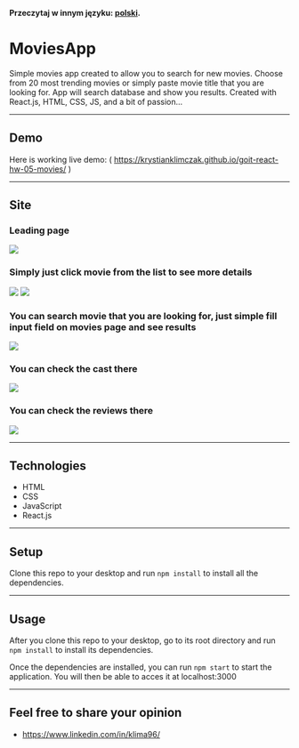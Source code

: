 **Przeczytaj w innym języku: [polski](README.pl.md).**

# MoviesApp

Simple movies app created to allow you to search for new movies. Choose from 20
most trending movies or simply paste movie title that you are looking for. App
will search database and show you results. Created with React.js, HTML, CSS, JS,
and a bit of passion...

---

## Demo

Here is working live demo: (
https://krystianklimczak.github.io/goit-react-hw-05-movies/ )

---

## Site

### Leading page

![](./assets/movies-main.png)

### Simply just click movie from the list to see more details

![](./assets/movies-click.png) ![](./assets/movies-click2.png)

### You can search movie that you are looking for, just simple fill input field on movies page and see results

![](./assets/movies-query.png)

### You can check the cast there

![](./assets/movies-cast.png)

### You can check the reviews there

![](./assets/movies-reviews.png)

---

## Technologies

- HTML
- CSS
- JavaScript
- React.js

---

## Setup

Clone this repo to your desktop and run `npm install` to install all the
dependencies.

---

## Usage

After you clone this repo to your desktop, go to its root directory and run
`npm install` to install its dependencies.

Once the dependencies are installed, you can run `npm start` to start the
application. You will then be able to acces it at localhost:3000

---

## Feel free to share your opinion

- https://www.linkedin.com/in/klima96/
